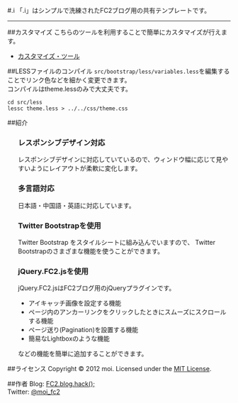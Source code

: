 #.i
「.i」はシンプルで洗練されたFC2ブログ用の共有テンプレートです。

********************************************************************

##カスタマイズ
こちらのツールを利用することで簡単にカスタマイズが行えます。

* [カスタマイズ・ツール](http://fc2ist.github.com/theme.doti/generator/)

##LESSファイルのコンパイル
`src/bootstrap/less/variables.less`を編集することでリンク色などを細かく変更できます。  
コンパイルはtheme.lessのみで大丈夫です。

    cd src/less
    lessc theme.less > ../../css/theme.css

##紹介

<div style="margin-left:24px">
<h3>レスポンシブデザイン対応</h3>
レスポンシブデザインに対応していているので、ウィンドウ幅に応じて見やすいようにレイアウトが柔軟に変化します。
</div>

<div style="margin-left:24px">
<h3>多言語対応</h3>
日本語・中国語・英語に対応しています。
</div>

<div style="margin-left:24px">
<h3>Twitter Bootstrapを使用</h3>
Twitter Bootstrap をスタイルシートに組み込んでいますので、
Twitter Bootstrapのさまざまな機能を使うことができます。
</div>

<div style="margin-left:24px">
<h3>jQuery.FC2.jsを使用</h3>
jQuery.FC2.jsはFC2ブログ用のjQueryプラグインです。

* アイキャッチ画像を設定する機能
* ページ内のアンカーリンクをクリックしたときにスムーズにスクロールする機能
* ページ送り(Pagination)を設置する機能
* 簡易なLightboxのような機能

などの機能を簡単に追加することができます。
</div>

##ライセンス
Copyright &copy; 2012 moi.
Licensed under the [MIT License](http://www.opensource.org/licenses/mit-license.php).
 
##作者
Blog: [FC2.blog.hack();](http://fc2ist.blog.fc2.com/ "FC2.blog.hack();")  
Twitter: [@moi_fc2](https://twitter.com/moi_fc2 "Twitter")